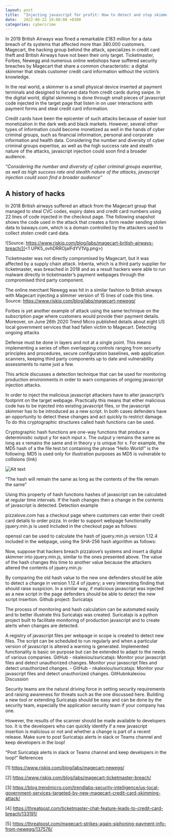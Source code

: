 ```yaml
---
layout: post
title:  "Injecting javascript for profit: How to detect and stop skimmers"
date:   2022-06-22 19:00:00 +0300
categories: cybercrime
---
```



In 2019 British Airways was fined a remarkable £183 million for a data breach of its systems that affected more than 380.000 customers. Magecart, the hacking group behind the attack, specializes in credit card theft and British Airways have not been their only target. Ticketmaster, Forbes, Newegg and numerous online webshops have suffered security breaches by Magecart that share a common characteristic: a digital skimmer that steals customer credit card information without the victim’s knowledge.

In the real world, a skimmer is a small physical device inserted at payment terminals and designed to harvest data from credit cards during swipe. In the digital world, digital skimming is done through small pieces of javascript code injected in the target page that listen in on user interactions with payment forms and steal credit card information.

Credit cards have been the epicenter of such attacks because of easier loot monetization in the dark web and black markets. However, several other types of information could become monetized as well in the hands of cyber criminal groups, such as financial information, personal and corporate information and health data. Considering the number and diversity of cyber criminal groups expertise, as well as the high success rate and stealth nature of the attacks, javascript injection could soon find a broader audience.

*“Considering the number and diversity of cyber criminal groups expertise, as well as high success rate and stealth nature of the attacks, javascript injection could soon find a broader audience”*

## A history of hacks

In 2018 British airways suffered an attack from the Magecart group that managed to steal CVC codes, expiry dates and credit card numbers using 22 lines of code injected in the checkout page. The following snapshot shows the code used in the attack that creates a form reader sending stolen data to baways.com, which is a domain controlled by the attackers used to collect stolen credit card data.

![Source: https://www.riskiq.com/blog/labs/magecart-british-airways-breach/](<1 UPK5_ovhDRROjaIFdYV1Vg.png>)


Ticketmaster was not directly compromised by Magecart, but it was affected by a supply chain attack. Inbenta, which is a third party supplier for ticketmaster, was breached in 2018 and as a result hackers were able to run malware directly in ticketmaster’s payment webpages through the compromised third party component.

The online merchant Newegg was hit in a similar fashion to British airways with Magecart injecting a slimmer version of 15 lines of code this time.
Source: https://www.riskiq.com/blog/labs/magecart-newegg/

Forbes is yet another example of attack using the same technique on the subscription page where customers would provide their payment details. Moreover, on June 26th 2020 Trend Micro published details about eight US local government services that had fallen victim to Magecart.
Detecting ongoing attacks

Defense must be done in layers and not at a single point. This means implementing a series of often overlapping controls ranging from security principles and procedures, secure configuration baselines, web application scanners, keeping third party components up to date and vulnerability assessments to name just a few.

This article discusses a detection technique that can be used for monitoring production environments in order to warn companies of ongoing javascript injection attacks.

In order to inject the malicious javascript attackers have to alter javascript’s footprint on the target webpage. Practically this means that either malicious code has to be injected into existing javascript files, or the javascript skimmer has to be introduced as a new script. In both cases defenders have an opportunity to detect these changes and act quickly to restrict damage. To do this cryptographic structures called hash functions can be used.

Cryptographic hash functions are one-way functions that produce a deterministic output y for each input x. The output y remains the same as long as x remains the same and in theory y is unique for x. For example, the MD5 hash of a the file test.txt containing the phrase “Hello World!” is the following:
MD5 is used only for illustration purposes as MD5 is vulnerable to collisions (link)

![Alt text](<1 4cyXvAg65TsTEZ7CVOGmvg.png>)

“The hash will remain the same as long as the contents of the file remain the same”

Using this property of hash functions hashes of javascript can be calculated at regular time intervals. If the hash changes then a change in the contents of javascript is detected.
Detection example

pizzalove.com has a checkout page where customers can enter their credit card details to order pizza. In order to support webpage functionality jquery.min.js is used included in the checkout page as follows:

openssl can be used to calculate the hash of jquery.min.js version 1.12.4 included in the webpage, using the SHA-256 hash algorithm as follows:

Now, suppose that hackers breach pizzalove’s systems and insert a digital skimmer into jquery.min.js, similar to the ones presented above. The value of the hash changes this time to another value because the attackers altered the contents of jquery.min.js:

By comparing the old hash value to the new one defenders should be able to detect a change in version 1.12.4 of jquery; a very interesting finding that should raise suspicion. In a similar way, if malicious javascript was injected as a new script in the page defenders should be able to detect the new script insertion.
Github project: Suricatajs

The process of monitoring and hash calculation can be automated easily and to better illustrate this Suricatajs was created. Suricatajs is a python project built to facilitate monitoring of production javascript and to create alerts when changes are detected.

A registry of javascript files per webpage in scope is created to detect new files. The script can be scheduled to run regularly and when a particular version of javascript is altered a warning is generated. Implemented functionality is basic on purpose but can be extended to adapt to the needs of various companies.
GitHub - nkalexiou/suricatajs: Monitor your javascript files and detect unauthorized changes.
Monitor your javascript files and detect unauthorized changes. - GitHub - nkalexiou/suricatajs: Monitor your javascript files and detect unauthorized changes.
GitHubnkalexiou
Discussion

Security teams are the natural driving force in setting security requirements and raising awareness for threats such as the one discussed here. Building a new tool or extending Suricatajs should be easy and can be done by the security team, especially the application security team if your company has one.

However, the results of the scanner should be made available to developers too. It is the developers who can quickly identify if a new javascript insertion is malicious or not and whether a change is part of a recent release. Make sure to post Suricatajs alerts in slack or Teams channel and keep developers in the loop!

“Post Suricatajs alerts in slack or Teams channel and keep developers in the loop!”
References

[1] https://www.riskiq.com/blog/labs/magecart-newegg/

[2] https://www.riskiq.com/blog/labs/magecart-ticketmaster-breach/

[3] https://blog.trendmicro.com/trendlabs-security-intelligence/us-local-government-services-targeted-by-new-magecart-credit-card-skimming-attack/

[4] https://threatpost.com/ticketmaster-chat-feature-leads-to-credit-card-breach/133191/

[5] https://threatpost.com/magecart-strikes-again-siphoning-payment-info-from-newegg/137576/
